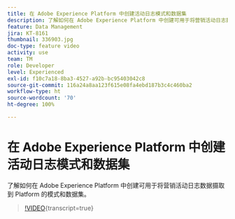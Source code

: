 ```yaml
---
title: 在 Adobe Experience Platform 中创建活动日志模式和数据集
description: 了解如何在 Adobe Experience Platform 中创建可用于将营销活动日志数据摄取到 Platform 的模式和数据集。
feature: Data Management
jira: KT-8161
thumbnail: 336903.jpg
doc-type: feature video
activity: use
team: TM
role: Developer
level: Experienced
exl-id: f10c7a18-8ba3-4527-a92b-bc95403042c8
source-git-commit: 116a24a8aa123f615e08fa4ebd187b3c4c460ba2
workflow-type: ht
source-wordcount: '70'
ht-degree: 100%

---
```


# 在 Adobe Experience Platform 中创建活动日志模式和数据集

了解如何在 Adobe Experience Platform 中创建可用于将营销活动日志数据摄取到 Platform 的模式和数据集。

>[!VIDEO](https://video.tv.adobe.com/v/336903?quality=12&learn=on){transcript=true}
